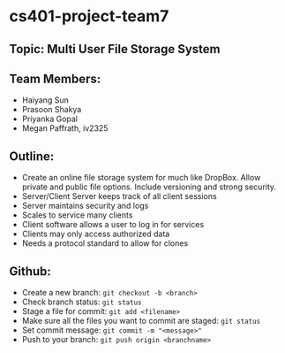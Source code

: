 # cs401-project-team7
## Topic: Multi User File Storage System

## Team Members:
* Haiyang Sun
* Prasoon Shakya
* Priyanka Gopal
* Megan Paffrath, iv2325

## Outline:
* Create an online file storage system for much like DropBox. Allow private and public file options. Include versioning and strong security.  
* Server/Client Server keeps track of all client sessions
* Server maintains security and logs
* Scales to service many clients
* Client software allows a user to log in for services
* Clients may only access authorized data
* Needs a protocol standard to allow for clones


## Github:
* Create a new branch: `git checkout -b <branch>`
* Check branch status: `git status`
* Stage a file for commit: `git add <filename>`
* Make sure all the files you want to commit are staged: `git status`
* Set commit message: `git commit -m "<message>"`
* Push to your branch: `git push origin <branchname>`
